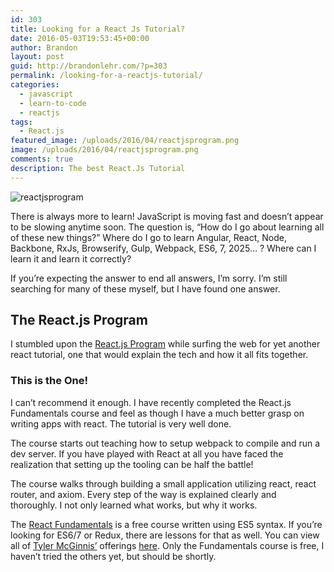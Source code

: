 ```yaml
---
id: 303
title: Looking for a React Js Tutorial?
date: 2016-05-03T19:53:45+00:00
author: Brandon
layout: post
guid: http://brandonlehr.com/?p=303
permalink: /looking-for-a-reactjs-tutorial/
categories:
  - javascript
  - learn-to-code
  - reactjs
tags:
  - React.js
featured_image: /uploads/2016/04/reactjsprogram.png
image: /uploads/2016/04/reactjsprogram.png
comments: true
description: The best React.Js Tutorial
---
```

<img src="{{ site.baseurl }}{{ page.featured_image }}" alt="reactjsprogram" class="" />

There is always more to learn! JavaScript is moving fast and doesn&#8217;t appear to be slowing anytime soon. The question is, &#8220;How do I go about learning all of these new things?&#8221; Where do I go to learn Angular, React, Node, Backbone, RxJs, Browserify, Gulp, Webpack, ES6, 7, 2025&#8230; ? Where can I learn it and learn it correctly?

If you&#8217;re expecting the answer to end all answers, I&#8217;m sorry. I&#8217;m still searching for many of these myself, but I have found one answer.<!--more-->

## The React.js Program

I stumbled upon the [React.js Program](http://courses.reactjsprogram.com/courses/reactjsfundamentals) while surfing the web for yet another react tutorial, one that would explain the tech and how it all fits together.

### This is the One!

I can&#8217;t recommend it enough. I have recently completed the React.js Fundamentals course and feel as though I have a much better grasp on writing apps with react. The tutorial is very well done.

The course starts out teaching how to setup webpack to compile and run a dev server. If you have played with React at all you have faced the realization that setting up the tooling can be half the battle!

The course walks through building a small application utilizing react, react router, and axiom. Every step of the way is explained clearly and thoroughly. I not only learned what works, but why it works.

The [React Fundamentals](http://courses.reactjsprogram.com/courses/reactjsfundamentals) is a free course written using ES5 syntax. If you&#8217;re looking for ES6/7 or Redux, there are lessons for that as well. You can view all of [Tyler McGinnis&#8217;](https://twitter.com/tylermcginnis33) offerings [here](http://www.reactjsprogram.com/). Only the Fundamentals course is free, I haven&#8217;t tried the others yet, but should be shortly.
